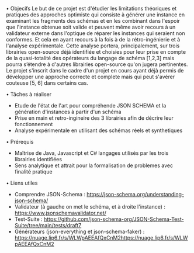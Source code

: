 • Objecifs
Le but de ce projet est d'étudier les limitations théoriques et pratiques des approches 
optimiste qui consiste à
générer une instance en examinant les fragments des schémas et en les combinant dans
l'espoir que l'instance obtenue soit valide et peuvent même avoir recours à un validateur
externe dans l'optique de réparer les instances qui seraient non conformes. Et cela en
ayant recours à la fois à de la rétro-ingénierie et à l'analyse expérimentale. Cette analyse
portera, principalement, sur trois librairies open-source déjà identifiée et choisies pour leur
prise en compte de la quasi-totalité des opérateurs du langage de schéma [1,2,3] mais pourra
s’étendre à d'autres librairies open-source qu'on jugera pertinentes. Le projet s'inscrit dans le
cadre d'un projet en cours ayant déjà permis de développer une approche correcte et complete
mais qui peut s'avérer couteuse [5, 6] dans certains cas.

• Tâches à réaliser
- Etude de l'état de l'art pour compréhende JSON SCHEMA et la génération d'instances à partir d'un schéma
- Prise en main et retro-ingineire des 3 librairies afin de décrire leur fonctionnement
- Analyse expérimentale en utilisant des schémas réels et synthetiques

• Prérequis
- Maîtrise de Java, Javascript et C# langages utilisés par les trois librairies identifiées
- Sens analytique et attrait pour la formalisation de problemes avec finalité pratique

• Liens utiles
- Comprendre  JSON-Schema : https://json-schema.org/understanding-json-schema/
- Validateur (à gauche on met le schéma, et à droite l'instance) : https://www.jsonschemavalidator.net/
- Test-Suite : https://github.com/json-schema-org/JSON-Schema-Test-Suite/tree/main/tests/draft7
- Générateurs (json-everything et json-schema-faker) : https://nuage.lip6.fr/s/WLWpAEEAfQxCnM2https://nuage.lip6.fr/s/WLWpAEEAfQxCnM2